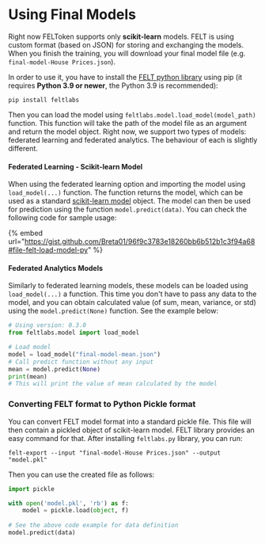 # Using Final Models

Right now FELToken supports only **scikit-learn** models. FELT is using custom format (based on JSON) for storing and exchanging the models. When you finish the training, you will download your final model file (e.g. `final-model-House Prices.json`).

In order to use it, you have to install the [FELT python library](https://github.com/FELT-Labs/feltlabs.py) using pip (it requires **Python 3.9 or newer**, the Python 3.9 is recommended):

```
pip install feltlabs
```

Then you can load the model using `feltlabs.model.load_model(model_path)` function. This function will take the path of the model file as an argument and return the model object. Right now, we support two types of models: federated learning and federated analytics. The behaviour of each is slightly different.

#### Federated Learning - Scikit-learn Model

When using the federated learning option and importing the model using `load_model(...)` function. The function returns the model, which can be used as a standard [scikit-learn model](https://scikit-learn.org/stable/modules/generated/sklearn.linear\_model.LinearRegression.html) object. The model can then be used for prediction using the function `model.predict(data)`. You can check the following code for sample usage:

{% embed url="https://gist.github.com/Breta01/96f9c3783e18260bb6b512b1c3f94a68#file-felt-load-model-py" %}

#### Federated Analytics Models

Similarly to federated learning models, these models can be loaded using `load_model(...)` a function. This time you don't have to pass any data to the model, and you can obtain calculated value (of sum, mean, variance, or std) using the `model.predict(None)` function. See the example below:

```python
# Using version: 0.3.0
from feltlabs.model import load_model

# Load model
model = load_model("final-model-mean.json")
# Call predict function without any input
mean = model.predict(None)
print(mean)
# This will print the value of mean calculated by the model
```

### Converting FELT format to Python Pickle format

You can convert FELT model format into a standard pickle file. This file will then contain a pickled object of scikit-learn model. FELT library provides an easy command for that. After installing `feltlabs.py` library, you can run:

```
felt-export --input "final-model-House Prices.json" --output "model.pkl"
```

Then you can use the created file as follows:

```python
import pickle

with open('model.pkl', 'rb') as f:
    model = pickle.load(object, f)
    
# See the above code example for data definition
model.predict(data)
```
